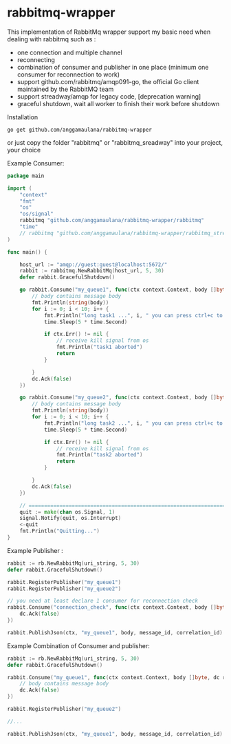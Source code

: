 # rabbitmq-wrapper

This implementation of RabbitMq wrapper support my basic need when dealing with rabbitmq such as :
- one connection and multiple channel
- reconnecting
- combination of consumer and publisher in one place (minimum one consumer for reconnection to work)
- support github.com/rabbitmq/amqp091-go, the official Go client maintained by the RabbitMQ team 
- support streadway/amqp for legacy code, [deprecation warning]
- graceful shutdown, wait all worker to finish their work before shutdown


Installation
```
go get github.com/anggamaulana/rabbitmq-wrapper
```
or just copy the folder "rabbitmq" or "rabbitmq_sreadway" into your project, your choice


Example Consumer:
```go
package main

import (
	"context"
	"fmt"
	"os"
	"os/signal"
	rabbitmq "github.com/anggamaulana/rabbitmq-wrapper/rabbitmq"
	"time"
	// rabbitmq "github.com/anggamaulana/rabbitmq-wrapper/rabbitmq_streadway" // use this for legacy code made in streadway/amqp
)

func main() {

	host_url := "amqp://guest:guest@localhost:5672/"
	rabbit := rabbitmq.NewRabbitMq(host_url, 5, 30)
	defer rabbit.GracefulShutdown()

	go rabbit.Consume("my_queue1", func(ctx context.Context, body []byte, dc rabbitmq.DeliveryChannelWrapper) {
		// body contains message body
		fmt.Println(string(body))
		for i := 0; i < 10; i++ {
			fmt.Println("long task1 ...", i, " you can press ctrl+c to emulate graceful shutdown")
			time.Sleep(5 * time.Second)

			if ctx.Err() != nil {
				// receive kill signal from os
				fmt.Println("task1 aborted")
				return
			}

		}
		dc.Ack(false)
	})

	go rabbit.Consume("my_queue2", func(ctx context.Context, body []byte, dc rabbitmq.DeliveryChannelWrapper) {
		// body contains message body
		fmt.Println(string(body))
		for i := 0; i < 10; i++ {
			fmt.Println("long task2 ...", i, " you can press ctrl+c to emulate graceful shutdown")
			time.Sleep(5 * time.Second)

			if ctx.Err() != nil {
				// receive kill signal from os
				fmt.Println("task2 aborted")
				return
			}

		}
		dc.Ack(false)
	})

	// ==================================================================
	quit := make(chan os.Signal, 1)
	signal.Notify(quit, os.Interrupt)
	<-quit
	fmt.Println("Quitting...")
}
```

Example Publisher :
```go
rabbit := rb.NewRabbitMq(uri_string, 5, 30)
defer rabbit.GracefulShutdown()

rabbit.RegisterPublisher("my_queue1")
rabbit.RegisterPublisher("my_queue2")

// you need at least declare 1 consumer for reconnection check 
rabbit.Consume("connection_check", func(ctx context.Context, body []byte, dc rb.DeliveryChannelWrapper){
	dc.Ack(false)
})

rabbit.PublishJson(ctx, "my_queue1", body, message_id, correlation_id)
```

Example Combination of Consumer and publisher:
```go
rabbit := rb.NewRabbitMq(uri_string, 5, 30)
defer rabbit.GracefulShutdown()

rabbit.Consume("my_queue1", func(ctx context.Context, body []byte, dc rb.DeliveryChannelWrapper){
	// body contains message body
	dc.Ack(false)
})

rabbit.RegisterPublisher("my_queue2")

//... 

rabbit.PublishJson(ctx, "my_queue1", body, message_id, correlation_id)
```


